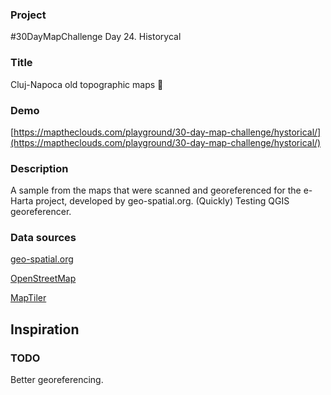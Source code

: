 ### Project

#30DayMapChallenge Day 24. Historycal

### Title

Cluj-Napoca old topographic maps 📜

### Demo

[https://maptheclouds.com/playground/30-day-map-challenge/hystorical/](https://maptheclouds.com/playground/30-day-map-challenge/hystorical/)

### Description

A sample from the maps that were scanned and georeferenced for the e-Harta project, developed by geo-spatial.org. (Quickly) Testing QGIS georeferencer.

### Data sources

[geo-spatial.org](http://geo-spatial.org/harti/#/viewer/openlayers/10)

[OpenStreetMap](https://www.openstreetmap.org/)

[MapTiler](https://www.maptiler.com)

## Inspiration

### TODO

Better georeferencing.
